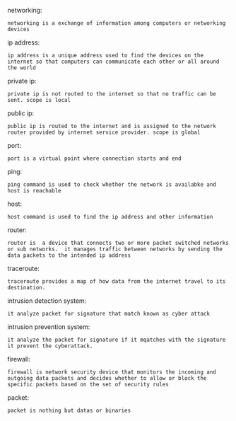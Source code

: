 networking:

    networking is a exchange of information among computers or networking devices
    
ip address:

    ip address is a unique address used to find the devices on the internet so that computers can communicate each other or all around the world
    
 private ip:
 
    private ip is not routed to the internet so that no traffic can be sent. scope is local 
    
public ip:

    public ip is routed to the internet and is assigned to the network router provided by internet service provider. scope is global
    
port:

    port is a virtual point where connection starts and end
    
ping:

    ping command is used to check whether the network is availabke and host is reachable
    
host:

    host command is used to find the ip address and other information
    
router:

    router is  a device that connects two or more packet switched networks or sub networks.  it manages traffic between networks by sending the data packets to the intended ip address
    
traceroute:

    traceroute provides a map of how data from the internet travel to its destination.
    
intrusion detection system:

    it analyze packet for signature that match known as cyber attack
    
intrusion prevention system:

    it analyze the packet for signature if it mqatches with the signature it prevent the cyberattack.
    
firewall:

    firewall is network security device that monitors the incoming and outgoing data packets and decides whether to allow or block the specific packets based on the set of security rules
    
packet:

    packet is nothing but datas or binaries

    

    
    
